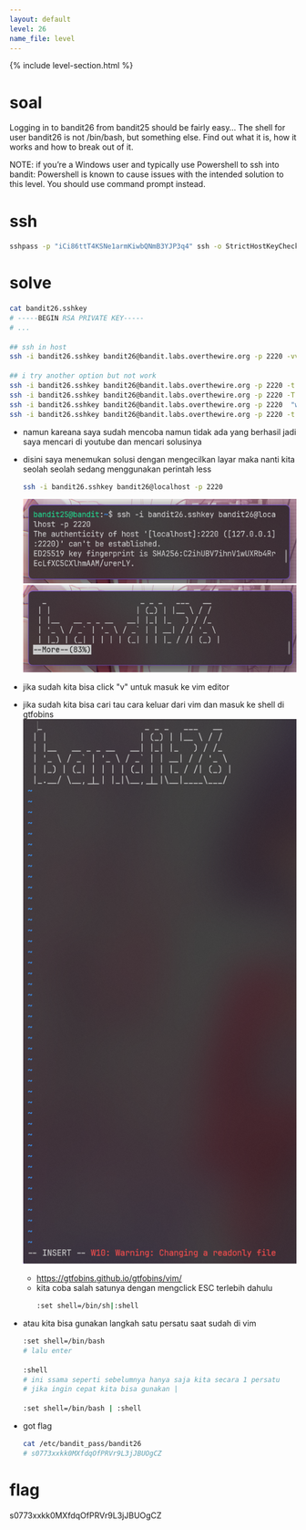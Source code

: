 ```yaml
---
layout: default
level: 26
name_file: level
---
```


{% include level-section.html %}

# soal
Logging in to bandit26 from bandit25 should be fairly easy… The shell for user bandit26 is not /bin/bash, but something else. Find out what it is, how it works and how to break out of it.

NOTE: if you’re a Windows user and typically use Powershell to ssh into bandit: Powershell is known to cause issues with the intended solution to this level. You should use command prompt instead.

# ssh
```bash
sshpass -p "iCi86ttT4KSNe1armKiwbQNmB3YJP3q4" ssh -o StrictHostKeyChecking=no bandit25@bandit.labs.overthewire.org -p 2220
```

# solve
```bash
cat bandit26.sshkey
# -----BEGIN RSA PRIVATE KEY-----
# ...

## ssh in host
ssh -i bandit26.sshkey bandit26@bandit.labs.overthewire.org -p 2220 -vvv

## i try another option but not work
ssh -i bandit26.sshkey bandit26@bandit.labs.overthewire.org -p 2220 -t /bin/sh # change the tty
ssh -i bandit26.sshkey bandit26@bandit.labs.overthewire.org -p 2220 -T # tanpa tty
ssh -i bandit26.sshkey bandit26@bandit.labs.overthewire.org -p 2220  "whoami" # run command
ssh -i bandit26.sshkey bandit26@bandit.labs.overthewire.org -p 2220 -t /bin/sh "cat /etc/bandit_pass/bandit26 > /tmp/tmp.nvaRc1Ef3g/pass" # input only
```

- namun kareana saya sudah mencoba namun tidak ada yang berhasil jadi saya mencari di youtube dan mencari solusinya
- disini saya menemukan solusi dengan mengecilkan layar maka nanti kita seolah seolah sedang menggunakan perintah less
  ```bash
  ssh -i bandit26.sshkey bandit26@localhost -p 2220
  ```
  ![alt text](docs/images/image-1.png)
  ![alt text](docs/images/image.png)
- jika sudah kita bisa click "v" untuk masuk ke vim editor
- jika sudah kita bisa cari tau cara keluar dari vim dan masuk ke shell di gtfobins
  ![alt text](docs/images/image-2.png)
  - https://gtfobins.github.io/gtfobins/vim/
  - kita coba salah satunya dengan mengclick ESC terlebih dahulu
    ```bash
    :set shell=/bin/sh|:shell
    ```
- atau kita bisa gunakan langkah satu persatu saat sudah di vim
  ```bash
  :set shell=/bin/bash 
  # lalu enter

  :shell
  # ini ssama seperti sebelumnya hanya saja kita secara 1 persatu
  # jika ingin cepat kita bisa gunakan |

  :set shell=/bin/bash | :shell
  ```

- got flag
  ```bash
  cat /etc/bandit_pass/bandit26
  # s0773xxkk0MXfdqOfPRVr9L3jJBUOgCZ
  ```

# flag
s0773xxkk0MXfdqOfPRVr9L3jJBUOgCZ